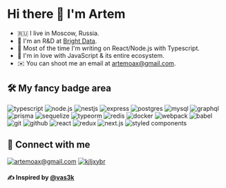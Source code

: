 # Hi there 👋 I'm Artem

- 🇷🇺 I live in Moscow, Russia.
- 🐍 I'm an R&D at [Bright Data](https://brightdata.com/).
- 🤖 Most of the time I'm writing on React/Node.js with Typescript.
- 🚀 I'm in love with JavaScript & its entire ecosystem.
- ✉️ You can shoot me an email at [artemoax@gmail.com](mailto:artemoax@gmail.com).

## 🛠 My fancy badge area

![typescript](https://img.shields.io/badge/typescript%20-%23326ce5.svg?&style=for-the-badge&logo=typescript&logoColor=white) 
![node.js](https://img.shields.io/badge/node.js-%2385EA2D.svg?&style=for-the-badge&logo=node.js&logoColor=black)
![nestjs](https://img.shields.io/badge/nestJs%20-%230e0e10.svg?&style=for-the-badge&logo=nestjs&logoColor=e0234e)
![express](https://img.shields.io/badge/express%20-%23fff.svg?&style=for-the-badge&logo=express&logoColor=000)
![postgres](https://img.shields.io/badge/postgres-%23316192.svg?&style=for-the-badge&logo=postgresql&logoColor=white)
![mysql](https://img.shields.io/badge/mysql-%232496ED.svg?&style=for-the-badge&logo=mysql&logoColor=white)
![graphql](https://img.shields.io/badge/graphql%20-%23fff.svg?&style=for-the-badge&logo=graphql&logoColor=7649bb)
![prisma](https://img.shields.io/badge/prisma-%23fff.svg?&style=for-the-badge&logo=prisma&logoColor=0c344b)
![sequelize](https://img.shields.io/badge/sequelize-%23fff.svg?&style=for-the-badge&logo=sequelize&logoColor=00b1ea)
![typeorm](https://img.shields.io/badge/typeorm-%23fff.svg?&style=for-the-badge&logo=sequelize&logoColor=00b1ea)
![redis](https://img.shields.io/badge/redis%20-%23CC0000.svg?&style=for-the-badge&logo=redis&logoColor=white) 
![docker](https://img.shields.io/badge/docker-%232496ED.svg?&style=for-the-badge&logo=docker&logoColor=white) 
![webpack](https://img.shields.io/badge/webpack%20-%238DD6F9.svg?&style=for-the-badge&logo=webpack&logoColor=black)
![babel](https://img.shields.io/badge/babel%20-%23F7DF1E.svg?&style=for-the-badge&logo=babel&logoColor=black)
![git](https://img.shields.io/badge/git%20-%23F05033.svg?&style=for-the-badge&logo=git&logoColor=white) 
![github](https://img.shields.io/badge/github%20actions%20-%232671E5.svg?&style=for-the-badge&logo=github%20actions&logoColor=white)
![react](https://img.shields.io/badge/react%20-%23000.svg?&style=for-the-badge&logo=react&logoColor=88dded)
![redux](https://img.shields.io/badge/redux%20-%23000.svg?&style=for-the-badge&logo=redux&logoColor=7649bb)
![next.js](https://img.shields.io/badge/next.js%20-%23fff.svg?&style=for-the-badge&logo=next.js&logoColor=000)
![styled components](https://img.shields.io/badge/styled%20components%20-%23353535.svg?&style=for-the-badge&logo=styled-components&logoColor=fb92dd)

## 🤝 Connect with me

[![artemoax@gmail.com](https://img.shields.io/badge/artemoax@gmail.com%20-%23E62B1E.svg?&style=for-the-badge&logo=mail.ru&logoColor=white)](mailto:artemoax@gmail.com)
[![kjljxybr](https://img.shields.io/badge/kjljxybr%20-%23fff.svg?&style=for-the-badge&logo=telegram&logoColor=white)](https://t.me/kjljxybr)

#### ✍️ Inspired by [@vas3k](https://github.com/vas3k)
